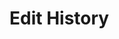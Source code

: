 # Edit History

<script>
  import {visit, Parser, JavaScript, match} from 'src/client/tree-sitter.js';
  import { ChawatheScriptGenerator} from 'src/client/domain-code/chawathe-script-generator.js';


  let editor1 = await (<lively-code-mirror style="display:inline-block; width: 400px; height: 200px; border: 1px solid gray"></lively-code-mirror>)
  let editor2 = await (<lively-code-mirror style="display:inline-block; width: 400px; height: 200px; border: 1px solid gray"></lively-code-mirror>)


  var parser = new Parser();
  parser.setLanguage(JavaScript);
  var list = <ul></ul>

  // editor1.value =  `let a = 3 + 4`   
  editor1.value =  `3`   
  // editor2.value = `let a = 3 + 4\na++`      
  editor2.value = `4`      

  editor1.editor.on("change", (() => update()).debounce(500));
  editor2.editor.on("change", (() => update()).debounce(500));

  
  function update() {
      let tree1 = parser.parse(editor1.value);
      let tree2 = parser.parse(editor2.value );
      let mappings = match(tree1.rootNode, tree2.rootNode, 0, 100)
      var scriptGenerator = new ChawatheScriptGenerator()
      scriptGenerator.initWith(tree1.rootNode, tree2.rootNode, mappings) 

      scriptGenerator.generate()

      list.innerHTML = ""
      
      for(let action of scriptGenerator.actions) {
        list.appendChild(<li>{action.type} {action.node && action.node.type} 
            <button style="font-size:6pt" click={() => lively.openInspector(action)}>inspect</button>
          </li>)
      }
      
  }
  
  update()
  
  let pane = <div>
    {editor1}{editor2}
    {list}
  </div>
  
  
  pane
</script>
